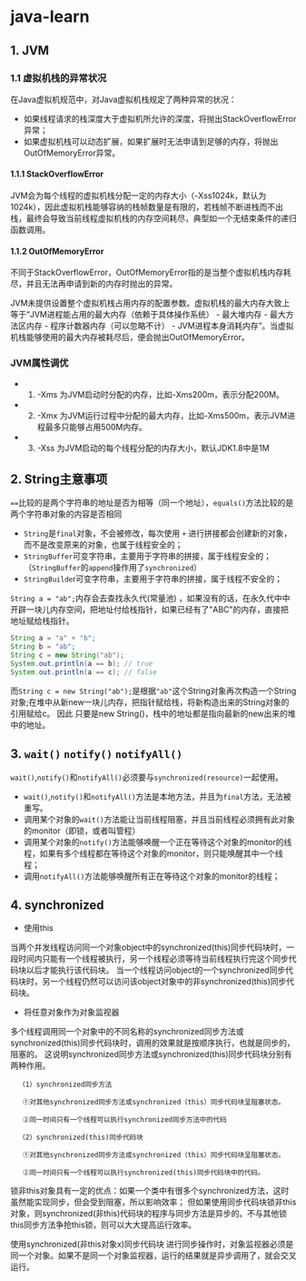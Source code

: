# java-learn

## 1. JVM
### 1.1 虚拟机栈的异常状况

在Java虚拟机规范中，对Java虚拟机栈规定了两种异常的状况：

* 如果线程请求的栈深度大于虚拟机所允许的深度，将抛出StackOverflowError异常；
* 如果虚拟机栈可以动态扩展，如果扩展时无法申请到足够的内存，将抛出OutOfMemoryError异常。

#### 1.1.1 StackOverflowError

JVM会为每个线程的虚拟机栈分配一定的内存大小（-Xss1024k，默认为1024k），因此虚拟机栈能够容纳的栈帧数量是有限的，若栈帧不断进栈而不出栈，最终会导致当前线程虚拟机栈的内存空间耗尽，典型如一个无结束条件的递归函数调用。

#### 1.1.2 OutOfMemoryError

不同于StackOverflowError，OutOfMemoryError指的是当整个虚拟机栈内存耗尽，并且无法再申请到新的内存时抛出的异常。

JVM未提供设置整个虚拟机栈占用内存的配置参数。虚拟机栈的最大内存大致上等于“JVM进程能占用的最大内存（依赖于具体操作系统） - 最大堆内存 - 最大方法区内存 - 程序计数器内存（可以忽略不计） - JVM进程本身消耗内存”。当虚拟机栈能够使用的最大内存被耗尽后，便会抛出OutOfMemoryError。



### JVM属性调优

* 1. -Xms 为JVM启动时分配的内存，比如-Xms200m，表示分配200M。
* 2. -Xmx 为JVM运行过程中分配的最大内存，比如-Xms500m，表示JVM进程最多只能够占用500M内存。
* 3. -Xss 为JVM启动的每个线程分配的内存大小，默认JDK1.8中是1M





## 2. String主意事项
`==`比较的是两个字符串的地址是否为相等（同一个地址），`equals()`方法比较的是两个字符串对象的内容是否相同

* `String`是`final`对象，不会被修改，每次使用 `+` 进行拼接都会创建新的对象，而不是改变原来的对象，也属于线程安全的；
* `StringBuffer`可变字符串，主要用于字符串的拼接，属于线程安全的；（`StringBuffer`的`append`操作用了`synchronized`）
* `StringBuilde`r可变字符串，主要用于字符串的拼接，属于线程不安全的；

`String a = "ab";`内存会去查找永久代(常量池) ，如果没有的话，在永久代中中开辟一块儿内存空间，把地址付给栈指针，如果已经有了"ABC"的内存，直接把地址赋给栈指针。
```java
String a = "a" + "b";
String b = "ab";
String c = new String("ab");
System.out.println(a == b); // true
System.out.println(a == c); // false
```
而`String c = new String("ab");`是根据`"ab"`这个String对象再次构造一个String对象;在堆中从新new一块儿内存，把指针赋给栈，将新构造出来的String对象的引用赋给c。 因此 只要是new String()，栈中的地址都是指向最新的new出来的堆中的地址。


## 3. `wait()` `notify()` `notifyAll()`
`wait()`,`notify()`和`notifyAll()`必须要与`synchronized(resource)`一起使用。
* `wait()`,`notify()`和`notifyAll()`方法是本地方法，并且为`final`方法，无法被重写。
* 调用某个对象的`wait()`方法能让当前线程阻塞，并且当前线程必须拥有此对象的monitor（即锁，或者叫管程）
* 调用某个对象的`notify()`方法能够唤醒一个正在等待这个对象的monitor的线程，如果有多个线程都在等待这个对象的monitor，则只能唤醒其中一个线程；
* 调用`notifyAll()`方法能够唤醒所有正在等待这个对象的monitor的线程；

## 4. synchronized

* 使用this

 当两个并发线程访问同一个对象object中的synchronized(this)同步代码块时，一段时间内只能有一个线程被执行，另一个线程必须等待当前线程执行完这个同步代码块以后才能执行该代码块。
 当一个线程访问object的一个synchronized同步代码块时，另一个线程仍然可以访问该object对象中的非synchronized(this)同步代码块。

* 将任意对象作为对象监视器

多个线程调用同一个对象中的不同名称的synchronized同步方法或synchronized(this)同步代码块时，调用的效果就是按顺序执行，也就是同步的，阻塞的。
这说明synchronized同步方法或synchronized(this)同步代码块分别有两种作用。

      （1）synchronized同步方法

       ①对其他synchronized同步方法或synchronized（this）同步代码块呈阻塞状态。

       ②同一时间只有一个线程可以执行synchronized同步方法中的代码

      （2）synchronized(this)同步代码块

       ①对其他synchronized同步方法或synchronized（this）同步代码块呈阻塞状态。

       ②同一时间只有一个线程可以执行synchronized(this)同步代码块中的代码。

锁非this对象具有一定的优点：如果一个类中有很多个synchronized方法，这时虽然能实现同步，但会受到阻塞，所以影响效率；
但如果使用同步代码块锁非this对象，则synchronized(非this)代码块的程序与同步方法是异步的。不与其他锁this同步方法争抢this锁，则可以大大提高运行效率。

使用synchronized(非this对象x)同步代码块 进行同步操作时，对象监视器必须是同一个对象。如果不是同一个对象监视器，运行的结果就是异步调用了，就会交叉运行。